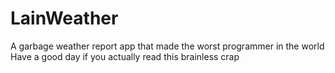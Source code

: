 # LainWeather
A garbage weather report app that made the worst programmer in the world
Have a good day if you actually read this brainless crap
